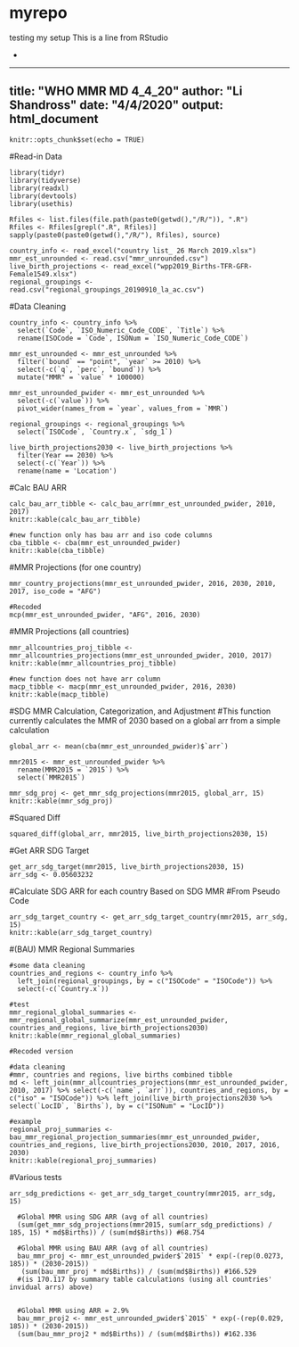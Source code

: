 # myrepo
testing my setup
This is a line from RStudio

- 
---
title: "WHO MMR MD 4_4_20"
author: "Li Shandross"
date: "4/4/2020"
output: html_document
---

```{r setup, include=FALSE}
knitr::opts_chunk$set(echo = TRUE)
```

#Read-in Data
```{r}
library(tidyr)
library(tidyverse)
library(readxl)
library(devtools)
library(usethis)

Rfiles <- list.files(file.path(paste0(getwd(),"/R/")), ".R")
Rfiles <- Rfiles[grepl(".R", Rfiles)]
sapply(paste0(paste0(getwd(),"/R/"), Rfiles), source)

country_info <- read_excel("country list_ 26 March 2019.xlsx")
mmr_est_unrounded <- read.csv("mmr_unrounded.csv")
live_birth_projections <- read_excel("wpp2019_Births-TFR-GFR-Female1549.xlsx")
regional_groupings <- read.csv("regional_groupings_20190910_la_ac.csv")
```


#Data Cleaning
```{r}
country_info <- country_info %>%
  select(`Code`, `ISO_Numeric_Code_CODE`, `Title`) %>%
  rename(ISOCode = `Code`, ISONum = `ISO_Numeric_Code_CODE`)
  
mmr_est_unrounded <- mmr_est_unrounded %>%
  filter(`bound` == "point", `year` >= 2010) %>%
  select(-c(`q`, `perc`, `bound`)) %>%
  mutate("MMR" = `value` * 100000)

mmr_est_unrounded_pwider <- mmr_est_unrounded %>%
  select(-c(`value`)) %>%
  pivot_wider(names_from = `year`, values_from = `MMR`)
  
regional_groupings <- regional_groupings %>%
  select(`ISOCode`, `Country.x`, `sdg_1`)

live_birth_projections2030 <- live_birth_projections %>% 
  filter(Year == 2030) %>%
  select(-c(`Year`)) %>%
  rename(name = 'Location') 
```

#Calc BAU ARR
```{r}
calc_bau_arr_tibble <- calc_bau_arr(mmr_est_unrounded_pwider, 2010, 2017)
knitr::kable(calc_bau_arr_tibble)

#new function only has bau arr and iso code columns
cba_tibble <- cba(mmr_est_unrounded_pwider)
knitr::kable(cba_tibble)

```


#MMR Projections (for one country)
```{r}
mmr_country_projections(mmr_est_unrounded_pwider, 2016, 2030, 2010, 2017, iso_code = "AFG")
    
#Recoded
mcp(mmr_est_unrounded_pwider, "AFG", 2016, 2030)
```


#MMR Projections (all countries)
```{r}
mmr_allcountries_proj_tibble <- mmr_allcountries_projections(mmr_est_unrounded_pwider, 2010, 2017)
knitr::kable(mmr_allcountries_proj_tibble)

#new function does not have arr column
macp_tibble <- macp(mmr_est_unrounded_pwider, 2016, 2030)
knitr::kable(macp_tibble)
```


#SDG MMR Calculation, Categorization, and Adjustment
#This function currently calculates the MMR of 2030 based on a global arr from a simple calculation
```{r}
global_arr <- mean(cba(mmr_est_unrounded_pwider)$`arr`)

mmr2015 <- mmr_est_unrounded_pwider %>% 
  rename(MMR2015 = `2015`) %>%
  select(`MMR2015`)

mmr_sdg_proj <- get_mmr_sdg_projections(mmr2015, global_arr, 15)
knitr::kable(mmr_sdg_proj)

```


#Squared Diff
```{r}
squared_diff(global_arr, mmr2015, live_birth_projections2030, 15)
```


#Get ARR SDG Target 
```{r}
get_arr_sdg_target(mmr2015, live_birth_projections2030, 15)
arr_sdg <- 0.05603232
```


#Calculate SDG ARR for each country Based on SDG MMR 
#From Pseudo Code
```{r}
arr_sdg_target_country <- get_arr_sdg_target_country(mmr2015, arr_sdg, 15)
knitr::kable(arr_sdg_target_country)
```


#(BAU) MMR Regional Summaries
```{r}
#some data cleaning
countries_and_regions <- country_info %>% 
  left_join(regional_groupings, by = c("ISOCode" = "ISOCode")) %>%
  select(-c(`Country.x`)) 

#test
mmr_regional_global_summaries <- mmr_regional_global_summarize(mmr_est_unrounded_pwider, countries_and_regions, live_birth_projections2030)
knitr::kable(mmr_regional_global_summaries)

#Recoded version

#data cleaning
#mmr, countries and regions, live births combined tibble
md <- left_join(mmr_allcountries_projections(mmr_est_unrounded_pwider, 2010, 2017) %>% select(-c(`name`, `arr`)), countries_and_regions, by = c("iso" = "ISOCode")) %>% left_join(live_birth_projections2030 %>% select(`LocID`, `Births`), by = c("ISONum" = "LocID")) 

#example
regional_proj_summaries <- bau_mmr_regional_projection_summaries(mmr_est_unrounded_pwider, countries_and_regions, live_birth_projections2030, 2010, 2017, 2016, 2030)
knitr::kable(regional_proj_summaries)
```


#Various tests
```{r}
arr_sdg_predictions <- get_arr_sdg_target_country(mmr2015, arr_sdg, 15)

  #Global MMR using SDG ARR (avg of all countries)
  (sum(get_mmr_sdg_projections(mmr2015, sum(arr_sdg_predictions) / 185, 15) * md$Births)) / (sum(md$Births)) #68.754

  #Global MMR using BAU ARR (avg of all countries)
  bau_mmr_proj <- mmr_est_unrounded_pwider$`2015` * exp(-(rep(0.0273, 185)) * (2030-2015))
   (sum(bau_mmr_proj * md$Births)) / (sum(md$Births)) #166.529
  #(is 170.117 by summary table calculations (using all countries' invidual arrs) above)

  
  #Global MMR using ARR = 2.9%
  bau_mmr_proj2 <- mmr_est_unrounded_pwider$`2015` * exp(-(rep(0.029, 185)) * (2030-2015))
  (sum(bau_mmr_proj2 * md$Births)) / (sum(md$Births)) #162.336

```
